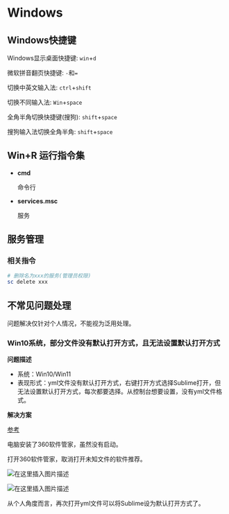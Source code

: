 # Windows

## Windows快捷键

Windows显示桌面快捷键: `win`+`d`

微软拼音翻页快捷键: `-`和`=`

切换中英文输入法: `ctrl`+`shift`

切换不同输入法: `Win`+`space`

全角半角切换快捷键(搜狗): `shift`+`space`

搜狗输入法切换全角半角: `shift`+`space`



## Win+R 运行指令集

- **cmd**

  命令行

- **services.msc**

  服务



## 服务管理

### 相关指令

```powershell
# 删除名为xxx的服务(管理员权限)
sc delete xxx
```







## 不常见问题处理

问题解决仅针对个人情况，不能视为泛用处理。

### Win10系统，部分文件没有默认打开方式，且无法设置默认打开方式

**问题描述**

- 系统：Win10/Win11
- 表现形式：yml文件没有默认打开方式，右键打开方式选择Sublime打开，但无法设置默认打开方式，每次都要选择。从控制台想要设置，没有yml文件格式。

**解决方案**

[参考](https://blog.csdn.net/ZZQHELLO2018/article/details/106158165)

电脑安装了360软件管家，虽然没有启动。

打开360软件管家，取消打开未知文件的软件推荐。

![在这里插入图片描述](https://strangest.oss-cn-shanghai.aliyuncs.com/markdown/20200516133749297.png)

![在这里插入图片描述](https://strangest.oss-cn-shanghai.aliyuncs.com/markdown/20200516133837693.png)

从个人角度而言，再次打开yml文件可以将Sublime设为默认打开方式了。

